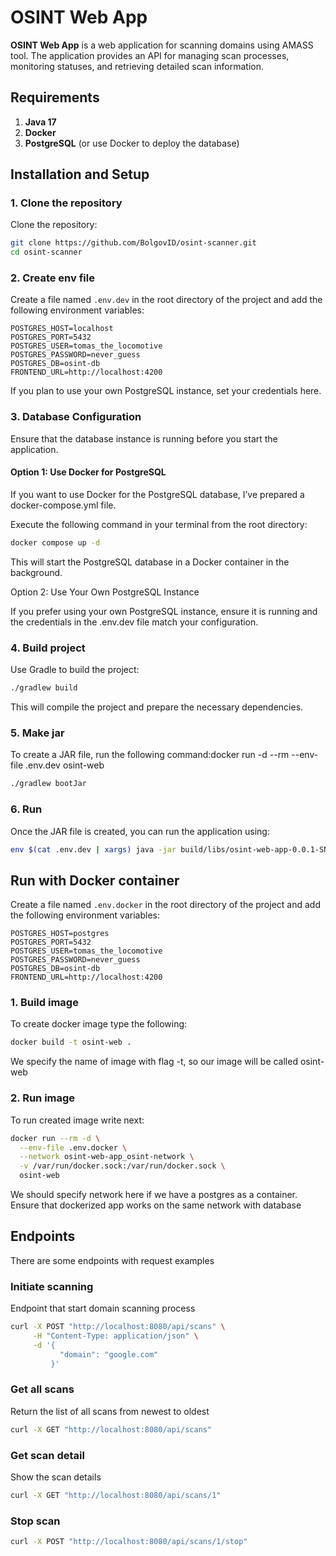 # OSINT Web App

**OSINT Web App** is a web application for scanning domains using AMASS tool. The application provides an API for
managing scan processes, monitoring statuses, and retrieving detailed scan information.

## Requirements

1. **Java 17**
2. **Docker**
3. **PostgreSQL** (or use Docker to deploy the database)

## Installation and Setup

### 1. Clone the repository

Clone the repository:

```bash
git clone https://github.com/BolgovID/osint-scanner.git
cd osint-scanner
```

### 2. Create env file

Create a file named `.env.dev` in the root directory of the project and add the following environment variables:

```dotenv
POSTGRES_HOST=localhost
POSTGRES_PORT=5432
POSTGRES_USER=tomas_the_locomotive
POSTGRES_PASSWORD=never_guess
POSTGRES_DB=osint-db
FRONTEND_URL=http://localhost:4200
```

If you plan to use your own PostgreSQL instance, set your credentials here.

### 3. Database Configuration

Ensure that the database instance is running before you start the application.

#### Option 1: Use Docker for PostgreSQL

If you want to use Docker for the PostgreSQL database, I’ve prepared a docker-compose.yml file.

Execute the following command in your terminal from the root directory:

```bash
docker compose up -d
```

This will start the PostgreSQL database in a Docker container in the background.

Option 2: Use Your Own PostgreSQL Instance

If you prefer using your own PostgreSQL instance, ensure it is running and the credentials in the .env.dev file match
your configuration.

### 4. Build project

Use Gradle to build the project:

```bash
./gradlew build
```

This will compile the project and prepare the necessary dependencies.

### 5. Make jar

To create a JAR file, run the following command:docker run -d --rm --env-file .env.dev osint-web

```bash
./gradlew bootJar
```

### 6. Run

Once the JAR file is created, you can run the application using:

```bash
env $(cat .env.dev | xargs) java -jar build/libs/osint-web-app-0.0.1-SNAPSHOT.jar
```

## Run with Docker container

Create a file named `.env.docker` in the root directory of the project and add the following environment variables:

```dotenv
POSTGRES_HOST=postgres
POSTGRES_PORT=5432
POSTGRES_USER=tomas_the_locomotive
POSTGRES_PASSWORD=never_guess
POSTGRES_DB=osint-db
FRONTEND_URL=http://localhost:4200
```

### 1. Build image

To create docker image type the following:

```bash
docker build -t osint-web .
```

We specify the name of image with flag -t, so our image will be called osint-web

### 2. Run image

To run created image write next:

```bash
docker run --rm -d \
  --env-file .env.docker \
  --network osint-web-app_osint-network \
  -v /var/run/docker.sock:/var/run/docker.sock \
  osint-web
```

We should specify network here if we have a postgres as a container. Ensure that dockerized app works on the same
network with database

## Endpoints

There are some endpoints with request examples

### Initiate scanning

Endpoint that start domain scanning process

```bash
curl -X POST "http://localhost:8080/api/scans" \
     -H "Content-Type: application/json" \
     -d '{
           "domain": "google.com"
         }'
```

### Get all scans

Return the list of all scans from newest to oldest

```bash
curl -X GET "http://localhost:8080/api/scans"
```

### Get scan detail

Show the scan details

```bash
curl -X GET "http://localhost:8080/api/scans/1"
```

### Stop scan

```bash
curl -X POST "http://localhost:8080/api/scans/1/stop"
```